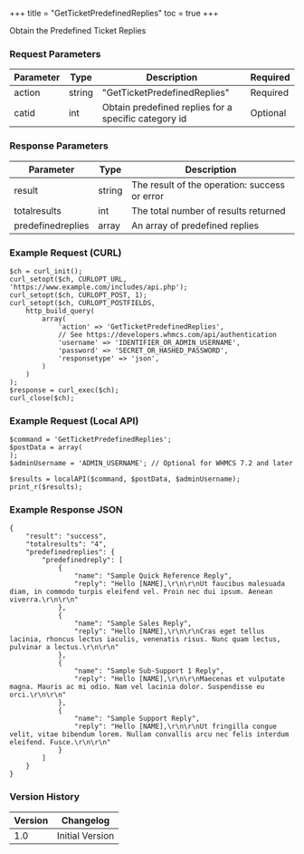 +++
title = "GetTicketPredefinedReplies"
toc = true
+++

Obtain the Predefined Ticket Replies

### Request Parameters

| Parameter | Type | Description | Required |
| --------- | ---- | ----------- | -------- |
| action | string | "GetTicketPredefinedReplies" | Required |
| catid | int | Obtain predefined replies for a specific category id | Optional |

### Response Parameters

| Parameter | Type | Description |
| --------- | ---- | ----------- |
| result | string | The result of the operation: success or error |
| totalresults | int | The total number of results returned |
| predefinedreplies | array | An array of predefined replies |


### Example Request (CURL)

```
$ch = curl_init();
curl_setopt($ch, CURLOPT_URL, 'https://www.example.com/includes/api.php');
curl_setopt($ch, CURLOPT_POST, 1);
curl_setopt($ch, CURLOPT_POSTFIELDS,
    http_build_query(
        array(
            'action' => 'GetTicketPredefinedReplies',
            // See https://developers.whmcs.com/api/authentication
            'username' => 'IDENTIFIER_OR_ADMIN_USERNAME',
            'password' => 'SECRET_OR_HASHED_PASSWORD',
            'responsetype' => 'json',
        )
    )
);
$response = curl_exec($ch);
curl_close($ch);
```


### Example Request (Local API)

```
$command = 'GetTicketPredefinedReplies';
$postData = array(
);
$adminUsername = 'ADMIN_USERNAME'; // Optional for WHMCS 7.2 and later

$results = localAPI($command, $postData, $adminUsername);
print_r($results);
```


### Example Response JSON

```
{
    "result": "success",
    "totalresults": "4",
    "predefinedreplies": {
        "predefinedreply": [
            {
                "name": "Sample Quick Reference Reply",
                "reply": "Hello [NAME],\r\n\r\nUt faucibus malesuada diam, in commodo turpis eleifend vel. Proin nec dui ipsum. Aenean viverra.\r\n\r\n"
            },
            {
                "name": "Sample Sales Reply",
                "reply": "Hello [NAME],\r\n\r\nCras eget tellus lacinia, rhoncus lectus iaculis, venenatis risus. Nunc quam lectus, pulvinar a lectus.\r\n\r\n"
            },
            {
                "name": "Sample Sub-Support 1 Reply",
                "reply": "Hello [NAME],\r\n\r\nMaecenas et vulputate magna. Mauris ac mi odio. Nam vel lacinia dolor. Suspendisse eu orci.\r\n\r\n"
            },
            {
                "name": "Sample Support Reply",
                "reply": "Hello [NAME],\r\n\r\nUt fringilla congue velit, vitae bibendum lorem. Nullam convallis arcu nec felis interdum eleifend. Fusce.\r\n\r\n"
            }
        ]
    }
}
```


### Version History

| Version | Changelog |
| ------- | --------- |
| 1.0 | Initial Version |
